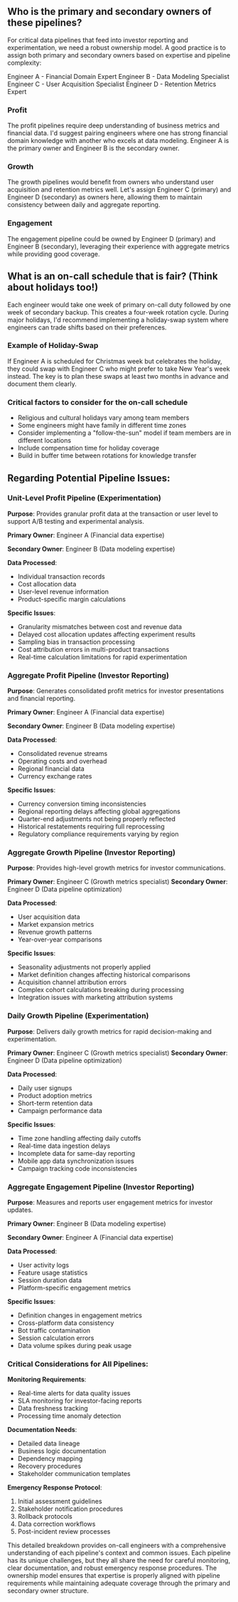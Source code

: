 ## Who is the primary and secondary owners of these pipelines?
For critical data pipelines that feed into investor reporting and experimentation, we need a robust ownership model. A good practice is to assign both primary and secondary owners based on expertise and pipeline complexity:

Engineer A - Financial Domain Expert
Engineer B - Data Modeling Specialist
Engineer C - User Acquisition Specialist
Engineer D - Retention Metrics Expert

### Profit

The profit pipelines require deep understanding of business metrics and financial data. I'd suggest pairing engineers where one has strong financial domain knowledge with another who excels at data modeling. Engineer A is the primary owner and Engineer B is the secondary owner.

### Growth

The growth pipelines would benefit from owners who understand user acquisition and retention metrics well. Let's assign Engineer C (primary) and Engineer D (secondary) as owners here, allowing them to maintain consistency between daily and aggregate reporting.

### Engagement
The engagement pipeline could be owned by Engineer D (primary) and Engineer B (secondary), leveraging their experience with aggregate metrics while providing good coverage.

## What is an on-call schedule that is fair? (Think about holidays too!)

Each engineer would take one week of primary on-call duty followed by one week of secondary backup. This creates a four-week rotation cycle. During major holidays, I'd recommend implementing a holiday-swap system where engineers can trade shifts based on their preferences. 

### Example of Holiday-Swap
If Engineer A is scheduled for Christmas week but celebrates the holiday, they could swap with Engineer C who might prefer to take New Year's week instead. The key is to plan these swaps at least two months in advance and document them clearly.

### Critical factors to consider for the on-call schedule
- Religious and cultural holidays vary among team members
- Some engineers might have family in different time zones
- Consider implementing a "follow-the-sun" model if team members are in different locations
- Include compensation time for holiday coverage
- Build in buffer time between rotations for knowledge transfer

## Regarding Potential Pipeline Issues:

### Unit-Level Profit Pipeline (Experimentation)
**Purpose**: Provides granular profit data at the transaction or user level to support A/B testing and experimental analysis.

**Primary Owner**: Engineer A (Financial data expertise)

**Secondary Owner**: Engineer B (Data modeling expertise)

**Data Processed**: 
- Individual transaction records
- Cost allocation data
- User-level revenue information
- Product-specific margin calculations

**Specific Issues**:
- Granularity mismatches between cost and revenue data
- Delayed cost allocation updates affecting experiment results
- Sampling bias in transaction processing
- Cost attribution errors in multi-product transactions
- Real-time calculation limitations for rapid experimentation

### Aggregate Profit Pipeline (Investor Reporting)
**Purpose**: Generates consolidated profit metrics for investor presentations and financial reporting.

**Primary Owner**: Engineer A (Financial data expertise)

**Secondary Owner**: Engineer B (Data modeling expertise)

**Data Processed**:
- Consolidated revenue streams
- Operating costs and overhead
- Regional financial data
- Currency exchange rates

**Specific Issues**:
- Currency conversion timing inconsistencies
- Regional reporting delays affecting global aggregations
- Quarter-end adjustments not being properly reflected
- Historical restatements requiring full reprocessing
- Regulatory compliance requirements varying by region

### Aggregate Growth Pipeline (Investor Reporting)
**Purpose**: Provides high-level growth metrics for investor communications.

**Primary Owner**: Engineer C (Growth metrics specialist)
**Secondary Owner**: Engineer D (Data pipeline optimization)

**Data Processed**:
- User acquisition data
- Market expansion metrics
- Revenue growth patterns
- Year-over-year comparisons

**Specific Issues**:
- Seasonality adjustments not properly applied
- Market definition changes affecting historical comparisons
- Acquisition channel attribution errors
- Complex cohort calculations breaking during processing
- Integration issues with marketing attribution systems

### Daily Growth Pipeline (Experimentation)
**Purpose**: Delivers daily growth metrics for rapid decision-making and experimentation.

**Primary Owner**: Engineer C (Growth metrics specialist)
**Secondary Owner**: Engineer D (Data pipeline optimization)

**Data Processed**:
- Daily user signups
- Product adoption metrics
- Short-term retention data
- Campaign performance data

**Specific Issues**:
- Time zone handling affecting daily cutoffs
- Real-time data ingestion delays
- Incomplete data for same-day reporting
- Mobile app data synchronization issues
- Campaign tracking code inconsistencies

### Aggregate Engagement Pipeline (Investor Reporting)
**Purpose**: Measures and reports user engagement metrics for investor updates.

**Primary Owner**: Engineer B (Data modeling expertise)

**Secondary Owner**: Engineer A (Financial data expertise)

**Data Processed**:
- User activity logs
- Feature usage statistics
- Session duration data
- Platform-specific engagement metrics

**Specific Issues**:
- Definition changes in engagement metrics
- Cross-platform data consistency
- Bot traffic contamination
- Session calculation errors
- Data volume spikes during peak usage

### Critical Considerations for All Pipelines:

**Monitoring Requirements**:
- Real-time alerts for data quality issues
- SLA monitoring for investor-facing reports
- Data freshness tracking
- Processing time anomaly detection

**Documentation Needs**:
- Detailed data lineage
- Business logic documentation
- Dependency mapping
- Recovery procedures
- Stakeholder communication templates

**Emergency Response Protocol**:
1. Initial assessment guidelines
2. Stakeholder notification procedures
3. Rollback protocols
4. Data correction workflows
5. Post-incident review processes

This detailed breakdown provides on-call engineers with a comprehensive understanding of each pipeline's context and common issues. Each pipeline has its unique challenges, but they all share the need for careful monitoring, clear documentation, and robust emergency response procedures. The ownership model ensures that expertise is properly aligned with pipeline requirements while maintaining adequate coverage through the primary and secondary owner structure.
